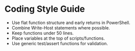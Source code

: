 # Coding Style Guide

- Use flat function structure and early returns in PowerShell.
- Combine Write-Host statements where possible.
- Keep functions under 50 lines.
- Place variables at the top of scripts/functions.
- Use generic test/assert functions for validation.
